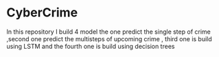 # CyberCrime
In this  repository I build 4 model the one predict the single step of crime ,second one predict the multisteps of upcoming crime , third one is build using LSTM and the fourth one is build using decision trees 
